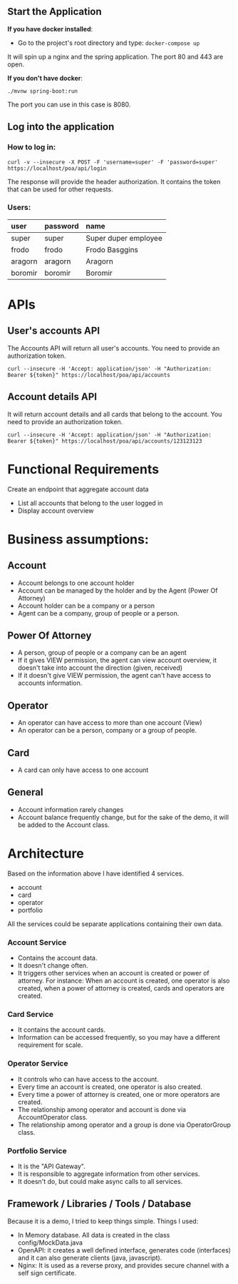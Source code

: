 ## Start the Application

**If you have docker installed**:
- Go to the project's root directory and type: ```docker-compose up```

It will spin up a nginx and the spring application. The port 80 and 443 are open.

**If you don't have docker**:

```./mvnw spring-boot:run```

The port you can use in this case is 8080.

## Log into the application

### How to log in:

```curl -v --insecure -X POST -F 'username=super' -F 'password=super' https://localhost/poa/api/login```

The response will provide the header authorization. It contains the token
that can be used for other requests.

### Users:

| user          | password      |  name                 |
|:------------- |:------------- |:--------------------- |
| super         | super         | Super duper employee  |
| frodo         | frodo         |   Frodo Basggins      |
| aragorn       | aragorn       |    Aragorn            |
| boromir       | boromir       |    Boromir            |

# APIs

## User's accounts API

The Accounts API will return all user's accounts. You need to provide an authorization token.

```curl --insecure -H 'Accept: application/json' -H "Authorization: Bearer ${token}" https://localhost/poa/api/accounts```

## Account details API

It will return account details and all cards that belong to the account.
You need to provide an authorization token.

```curl --insecure -H 'Accept: application/json' -H "Authorization: Bearer ${token}" https://localhost/poa/api/accounts/123123123```

# Functional Requirements

Create an endpoint that aggregate account data

- List all accounts that belong to the user logged in
- Display account overview

# Business assumptions:

## Account
- Account belongs to one account holder
- Account can be managed by the holder and by the Agent (Power Of Attorney)
- Account holder can be a company or a person
- Agent can be a company, group of people or a person.

## Power Of Attorney
- A person, group of people or a company can be an agent
- If it gives VIEW permission, the agent can view account overview, it
doesn't take into account the direction (given, received)
- If it doesn't give VIEW permission, the agent can't have access to accounts
information.

## Operator
- An operator can have access to more than one account (View)
- An operator can be a person, company or a group of people.

## Card 
- A card can only have access to one account

## General
- Account information rarely changes
- Account balance frequently change, but for the sake of the demo, it
will be added to the Account class.

# Architecture

Based on the information above I have identified 4 services.
- account
- card
- operator
- portfolio

All the services could be separate applications containing their own data.

### Account Service
- Contains the account data.
- It doesn't change often.
- It triggers other services when an account is created or power of attorney.
For instance: When an account is created, one operator is also created, when
a power of attorney is created, cards and operators are created.

### Card Service
- It contains the account cards.
- Information can be accessed frequently, so you may have a different
requirement for scale.

### Operator Service
- It controls who can have access to the account.
- Every time an account is created, one operator is also created.
- Every time a power of attorney is created, one or more operators are created.
- The relationship among operator and account is done via AccountOperator class.
- The relationship among operator and a group is done via OperatorGroup class.

### Portfolio Service
- It is the "API Gateway".
- It is responsible to aggregate information from other services.
- It doesn't do, but could make async calls to all services.

## Framework / Libraries / Tools / Database

Because it is a demo, I tried to keep things simple. Things I used:

- In Memory database. All data is created in the class config/MockData.java
- OpenAPI: it creates a well defined interface, generates code (interfaces) and
it can also generate clients (java, javascript).
- Nginx: It is used as a reverse proxy, and provides secure channel with a
self sign certificate.
